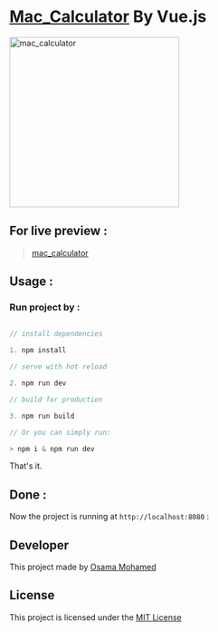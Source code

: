 # [Mac_Calculator](https://osama-mohamed.github.io/mac_calculator_vue) By Vue.js


[<img src="https://vuejs.org/images/logo.png" width="300" title="mac_calculator" >](https://github.com/osama-mohamed)


## For live preview :
> [mac_calculator](https://osama-mohamed.github.io/mac_calculator_vue)




## Usage :
### Run project by :

``` vue.js

// install dependencies

1. npm install

// serve with hot reload

2. npm run dev

// build for production

3. npm run build

// Or you can simply run:

> npm i & npm run dev

```

That's it.

## Done :

Now the project is running at `http://localhost:8080` :


## Developer
This project made by [Osama Mohamed](https://www.linkedin.com/in/osama-mohamed-ms/)

## License
This project is licensed under the [MIT License](https://opensource.org/licenses/MIT)
